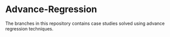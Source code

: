 # Advance-Regression
The branches in this repository contains case studies solved using advance regression techniques.
